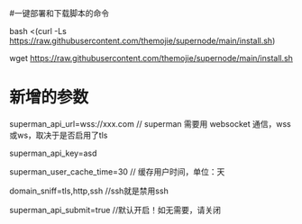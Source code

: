 #一键部署和下载脚本的命令

bash <(curl -Ls https://raw.githubusercontent.com/themojie/supernode/main/install.sh)

wget https://raw.githubusercontent.com/themojie/supernode/main/install.sh

# 新增的参数

superman_api_url=wss://xxx.com   // superman 需要用 websocket 通信，wss或ws，取决于是否启用了tls

superman_api_key=asd

superman_user_cache_time=30      // 缓存用户时间，单位：天

domain_sniff=tls,http,ssh    //ssh就是禁用ssh

superman_api_submit=true    //默认开启！如无需要，请关闭
